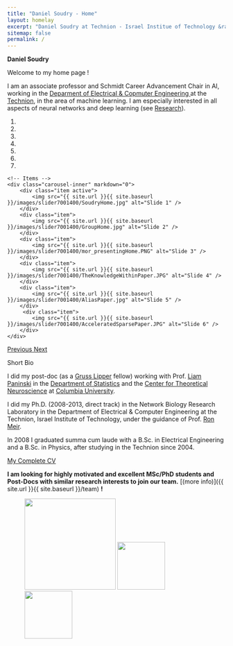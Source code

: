 ```yaml
---
title: "Daniel Soudry - Home"
layout: homelay
excerpt: "Daniel Soudry at Technion - Israel Institue of Technology &rarr"
sitemap: false
permalink: /
---
```

**Daniel Soudry**

Welcome to my home page !

I am an associate professor and Schmidt Career Advancement Chair in AI, working in the [Deparment of Electrical & Copmuter Engineering ](https://ece.technion.ac.il/) at the [Technion](https://www.technion.ac.il/en/home-2/), in the area of machine learning. I am especially interested in all aspects of neural networks and deep learning (see [Research](research)). 



<div markdown="0" id="carousel" class="carousel slide" data-ride="carousel" data-interval="4000" data-pause="hover" >
    <!-- Menu -->
    <ol class="carousel-indicators">
        <li data-target="#carousel" data-slide-to="0" class="active"></li>
        <li data-target="#carousel" data-slide-to="1"></li>
        <li data-target="#carousel" data-slide-to="2"></li>
        <li data-target="#carousel" data-slide-to="3"></li>
        <li data-target="#carousel" data-slide-to="4"></li>
        <li data-target="#carousel" data-slide-to="5"></li>
        <li data-target="#carousel" data-slide-to="6"></li>
    </ol>

    <!-- Items -->
    <div class="carousel-inner" markdown="0">
        <div class="item active">
            <img src="{{ site.url }}{{ site.baseurl }}/images/slider7001400/SoudryHome.jpg" alt="Slide 1" />
        </div>
        <div class="item">
            <img src="{{ site.url }}{{ site.baseurl }}/images/slider7001400/GroupHome.jpg" alt="Slide 2" />
        </div>
        <div class="item">
            <img src="{{ site.url }}{{ site.baseurl }}/images/slider7001400/mor_presentingHome.PNG" alt="Slide 3" />
        </div>
        <div class="item">
            <img src="{{ site.url }}{{ site.baseurl }}/images/slider7001400/TheKnowledgeWithinPaper.JPG" alt="Slide 4" />
        </div>
        <div class="item">
            <img src="{{ site.url }}{{ site.baseurl }}/images/slider7001400/AliasPaper.jpg" alt="Slide 5" />
        </div>       
         <div class="item">
            <img src="{{ site.url }}{{ site.baseurl }}/images/slider7001400/AcceleratedSparsePaper.JPG" alt="Slide 6" />
        </div>
    </div>
  <a class="left carousel-control" href="#carousel" role="button" data-slide="prev">
    <span class="glyphicon glyphicon-chevron-left" aria-hidden="true"></span>
    <span class="sr-only">Previous</span>
  </a>
  <a class="right carousel-control" href="#carousel" role="button" data-slide="next">
    <span class="glyphicon glyphicon-chevron-right" aria-hidden="true"></span>
    <span class="sr-only">Next</span>
  </a>
</div>



Short Bio

I did my post-doc (as a [Gruss Lipper](https://eglcf.org/) fellow) working with Prof. [Liam Paninski](http://www.stat.columbia.edu/~liam/) in the [Department of Statistics](https://stat.columbia.edu/) and the [Center for Theoretical Neuroscience](https://ctn.zuckermaninstitute.columbia.edu/) at [Columbia University](https://www.columbia.edu/).

I did my Ph.D. (2008-2013, direct track) in the Network Biology Research Laboratory in the Department of Electrical & Computer Engineering at the Technion, Israel Institute of Technology, under the guidance of Prof. [Ron Meir](https://ronmeir.net.technion.ac.il/).

In 2008 I graduated summa cum laude with a B.Sc. in Electrical Engineering and a B.Sc. in Physics, after studying in the Technion since 2004.

[My Complete CV](https://www.dropbox.com/scl/fi/meeb90dlqii5fdbpdz3uy/CV-Daniel-Soudry.pdf?rlkey=c8jtugouhozqxdx1gmcv24tiy&dl=0)


 **I am looking for highly motivated and excellent MSc/PhD students and Post-Docs with similar research interests to join our team.** [(more info)]({{ site.url }}{{ site.baseurl }}/team) **!**




<figure class="fourth">
  <img src="{{ site.url }}{{ site.baseurl }}/images/logopic/Technion_logo_2.png" style="width: 210px">
  <img src="{{ site.url }}{{ site.baseurl }}/images/logopic/EElogo.png" style="width: 110px">
  <img src="{{ site.url }}{{ site.baseurl }}/images/logopic/Logo_ERC.jpg" style="width: 110px">
</figure>
